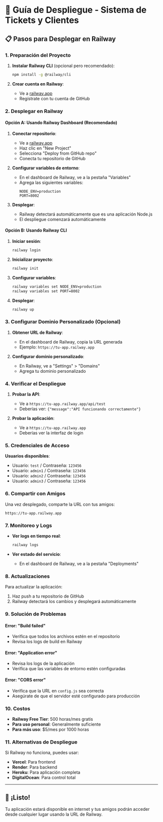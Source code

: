 # 🚀 Guía de Despliegue - Sistema de Tickets y Clientes

## 📋 Pasos para Desplegar en Railway

### 1. Preparación del Proyecto

1. **Instalar Railway CLI** (opcional pero recomendado):
   ```bash
   npm install -g @railway/cli
   ```

2. **Crear cuenta en Railway**:
   - Ve a [railway.app](https://railway.app)
   - Regístrate con tu cuenta de GitHub

### 2. Desplegar en Railway

#### Opción A: Usando Railway Dashboard (Recomendado)

1. **Conectar repositorio**:
   - Ve a [railway.app](https://railway.app)
   - Haz clic en "New Project"
   - Selecciona "Deploy from GitHub repo"
   - Conecta tu repositorio de GitHub

2. **Configurar variables de entorno**:
   - En el dashboard de Railway, ve a la pestaña "Variables"
   - Agrega las siguientes variables:
     ```
     NODE_ENV=production
     PORT=8002
     ```

3. **Desplegar**:
   - Railway detectará automáticamente que es una aplicación Node.js
   - El despliegue comenzará automáticamente

#### Opción B: Usando Railway CLI

1. **Iniciar sesión**:
   ```bash
   railway login
   ```

2. **Inicializar proyecto**:
   ```bash
   railway init
   ```

3. **Configurar variables**:
   ```bash
   railway variables set NODE_ENV=production
   railway variables set PORT=8002
   ```

4. **Desplegar**:
   ```bash
   railway up
   ```

### 3. Configurar Dominio Personalizado (Opcional)

1. **Obtener URL de Railway**:
   - En el dashboard de Railway, copia la URL generada
   - Ejemplo: `https://tu-app.railway.app`

2. **Configurar dominio personalizado**:
   - En Railway, ve a "Settings" > "Domains"
   - Agrega tu dominio personalizado

### 4. Verificar el Despliegue

1. **Probar la API**:
   - Ve a `https://tu-app.railway.app/api/test`
   - Deberías ver: `{"message":"API funcionando correctamente"}`

2. **Probar la aplicación**:
   - Ve a `https://tu-app.railway.app`
   - Deberías ver la interfaz de login

### 5. Credenciales de Acceso

**Usuarios disponibles**:
- Usuario: `test` / Contraseña: `123456`
- Usuario: `admin1` / Contraseña: `123456`
- Usuario: `admin2` / Contraseña: `123456`
- Usuario: `admin3` / Contraseña: `123456`

### 6. Compartir con Amigos

Una vez desplegado, comparte la URL con tus amigos:
```
https://tu-app.railway.app
```

### 7. Monitoreo y Logs

- **Ver logs en tiempo real**:
  ```bash
  railway logs
  ```

- **Ver estado del servicio**:
  - En el dashboard de Railway, ve a la pestaña "Deployments"

### 8. Actualizaciones

Para actualizar la aplicación:
1. Haz push a tu repositorio de GitHub
2. Railway detectará los cambios y desplegará automáticamente

### 9. Solución de Problemas

#### Error: "Build failed"
- Verifica que todos los archivos estén en el repositorio
- Revisa los logs de build en Railway

#### Error: "Application error"
- Revisa los logs de la aplicación
- Verifica que las variables de entorno estén configuradas

#### Error: "CORS error"
- Verifica que la URL en `config.js` sea correcta
- Asegúrate de que el servidor esté configurado para producción

### 10. Costos

- **Railway Free Tier**: 500 horas/mes gratis
- **Para uso personal**: Generalmente suficiente
- **Para más uso**: $5/mes por 1000 horas

### 11. Alternativas de Despliegue

Si Railway no funciona, puedes usar:
- **Vercel**: Para frontend
- **Render**: Para backend
- **Heroku**: Para aplicación completa
- **DigitalOcean**: Para control total

---

## 🎉 ¡Listo!

Tu aplicación estará disponible en internet y tus amigos podrán acceder desde cualquier lugar usando la URL de Railway. 
